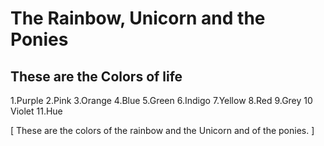 # The Rainbow, Unicorn and the Ponies

## These are the Colors of life

1.Purple
2.Pink
3.Orange
4.Blue
5.Green
6.Indigo
7.Yellow
8.Red
9.Grey
10 Violet
11.Hue

[ These are the colors of the rainbow
and the Unicorn and of the ponies. ]
